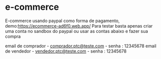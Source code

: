 # e-commerce
E-commerce usando paypal como forma de pagamento, demo:https://ecommerce-ad6f0.web.app/
Para testar basta apenas criar uma conta no sandbox do paypal ou usar as contas abaixo e fazer sua compra

email de comprador - comprador.ptc@teste.com - senha : 12345678
email de vendedor - vendedor.ptc@teste.com - senha : 12345678
